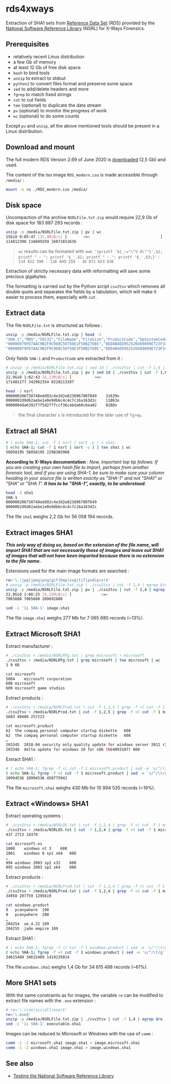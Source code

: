 # rds4xways

Extraction of SHA1 sets from [Reference Data Set](https://www.nist.gov/itl/ssd/software-quality-group/national-software-reference-library-nsrl/about-nsrl) (RDS) provided by the [National Software Reference Library](https://www.nist.gov/itl/ssd/software-quality-group/national-software-reference-library-nsrl) (NSRL) for X-Ways Forensics.


## Prerequisites

- relatively recent Linux distribution
- a few Gb of memory
- at least 12 Gb of free disk space
- `bash` to bind tools
- `unzip` to extract to stdout
- `python2` to convert files format and preserve some space
- `sed` to add/delete headers and more
- `fgrep` to match fixed strings
- `cut` to cut fields
- `tee` (optional) to duplicate the data stream
- `pv` (optional) to monitor the progress of work
- `wc` (optional) to do some counts

Except `pv` and `unzip`, all the above mentioned tools should be present in a Linux distribution.



## Download and mount

The full modern RDS Version 2.69 of June 2020 is [downloaded](https://www.nist.gov/itl/ssd/software-quality-group/national-software-reference-library-nsrl/nsrl-download/current-rds) (2,5 Gb) and used.

The content of the iso image `RDS_modern.iso` is made accessible through `/media/` :

```bash
mount -o ro ./RDS_modern.iso /media/
```



## Disk space

Uncompaction of the archive `NSRLFile.txt.zip` would require 22,9 Gb of disk space for 183 887 293 records :

```bash
unzip -p /media/NSRLFile.txt.zip | pv | wc
15GiO 0:05:47 [31,8MiB/s] [       <=>                               ]
114812390 116049259 16071653636
```

> `wc` results can be formated with `awk '{printf '${_:="\"%'d\""}',$1; printf " - "; printf '$_',$2; printf " - "; printf '$_',$3;}'` : `114 812 390 - 116 049 259 - 16 071 653 636`

Extraction of strictly necessary data with reformatting will save some precious gigabytes.

The formatting is carried out by the Python script `csv2tsv` which removes all double quots and separates the fields by a tabulation, which will make it easier to process them, especially with `cut`.



## Extract data

The file `NSRLFile.txt` is structured as follows :

```bash
unzip -p /media/NSRLFile.txt.zip | head -3
"SHA-1","MD5","CRC32","FileName","FileSize","ProductCode","OpSystemCode","SpecialCode"
"00000079FD7AAC9B2F9C988C50750E1F50B27EB5","8ED4B4ED952526D89899E723F3488DE4","7A5407CA","wow64_microsoft-windows-i..timezones.resources_31bf3856ad364e35_10.0.16299.579_de-de_f24979c73226184d.manifest",2520,190718,"362",""
"00000079FD7AAC9B2F9C988C50750E1F50B27EB5","8ED4B4ED952526D89899E723F3488DE4","7A5407CA","wow64_microsoft-windows-i..timezones.resources_31bf3856ad364e35_10.0.16299.579_de-de_f24979c73226184d.manifest",2520,190719,"362",""
```

Only fields `SHA-1` and `ProductCode` are extracted from it :

```bash
# unzip -p /media/NSRLFile.txt.zip | sed 1d | ./csv2tsv | cut -f 1,6 | sort -u > nsrl
unzip -p /media/NSRLFile.txt.zip | pv | sed 1d | ./csv2tsv | cut -f 1,6 | sed 's/$/x/g' | sort -u | tee nsrl | wc
22,9GiO 1:02:43 [6,23MiB/s] [          <=>                            ]
171481177 342962354 8228213387
```
```bash
head -3 nsrl 
000000206738748edd92c4e3d2e823896700f849	31639x
0000002d9d62aebe1e0e9db6c4c4c7c16a163d2c	11063x
0000004da6391f7f5d2f7fccf36cebda60c6ea02	8280x
```

> the final character `x` is introduced for the later use of `fgrep`.



## Extract all SHA1

```bash
# ( echo SHA-1; cut -f 1 nsrl | sort -u ) > sha1
( echo SHA-1; cut -f 1 nsrl | sort -u ) | tee sha1 | wc
56058195 56058195 2298385960
```

**According to X-Ways documentation** : *Now, important top tip follows: If you are creating your own hash file to import, perhaps from another forensic tool, and if you are using SHA-1, be sure to make sure your column heading in your source file is written exactly as "SHA-1" and not "SHA1" or "SHA" or "SHA 1".* ***It has to be "SHA-1", exactly, to be understood.***

```bash
head -3 sha1
SHA-1
000000206738748edd92c4e3d2e823896700f849
0000002d9d62aebe1e0e9db6c4c4c7c16a163d2c
```

The file `sha1` weighs 2,2 Gb for 56 058 194 records.



## Extract images SHA1

***This only way of doing so, based on the extension of the file name, will import SHA1 that are not necessarily those of images and leave out SHA1 of images that will not have been imported because there is no extension to the file name.***

Extensions used for the main image formats are searched :

```bash
re='\.(jpg|jpeg|png|gif|bmp|svg|tif|psd|pcx)$'
# unzip -p /media/NSRLFile.txt.zip | ./csv2tsv | cut -f 1,4 | egrep $re | cut -f 1 | sort -u > image.sha1
unzip -p /media/NSRLFile.txt.zip | pv | ./csv2tsv | cut -f 1,4 | egrep $re | cut -f 1 | sort -u | tee image.sha1 | wc
22,9GiO 1:00:25 [6,25MiB/s] [             <=>                         ]
7065680 7065680 289692880
```
```bash
sed -i '1i SHA-1' image.sha1
```

The file `image.sha1` weighs 277 Mb for 7 065 680 records (~13%).



## Extract Microsoft SHA1

Extract manufacturer :

```bash
# ./csv2tsv < /media/NSRLMfg.txt | grep microsoft > microsoft
./csv2tsv < /media/NSRLMfg.txt | grep microsoft | tee microsoft | wc
3 9 68
```
```bash
cat microsoft
5804	microsoft corporation
608	microsoft
609	microsoft game studios
```

Extract products :

```bash
# ./csv2tsv < /media/NSRLProd.txt | cut -f 1,2,5 | grep -f <( cut -f 1 microsoft | sed -e 's/^/\t/g' -e 's/$/$/g' ) > microsoft.product
./csv2tsv < /media/NSRLProd.txt | cut -f 1,2,5 | grep -f <( cut -f 1 microsoft | sed -e 's/^/\t/g' -e 's/$/$/g' ) | tee microsoft.product | wc
5603 40406 257223
```
```bash
cat microsoft.product
62	the compaq personal computer startup diskette	608
62	the compaq personal computer startup diskette	608
…
203345	2018-04 security only quality update for windows server 2012 r2 for x64 (kb4093115)	608
203346	delta update for windows 10 for x86 (kb4093107)	608
```

Extract SHA1 :

```bash
# ( echo SHA-1; fgrep -f <( cut -f 1 microsoft.product | sed -e 's/^/\t/g' -e 's/$/x/g' | sort -u ) nsrl | cut -f 1 | sort -u ) > microsoft.sha1
( echo SHA-1; fgrep -f <( cut -f 1 microsoft.product | sed -e 's/^/\t/g' -e 's/$/x/g' | sort -u ) nsrl | cut -f 1 | sort -u ) | tee microsoft.sha1 | wc
10994536 10994536 450775941
```

The file `microsoft.sha1` weighs 430 Mb for 10 994 535 records (~19%).



## Extract «Windows» SHA1

Extract operating systems :

```bash
# ./csv2tsv < /media/NSRLOS.txt | cut -f 1,2,4 | grep -f <( cut -f 1 microsoft | sed -e 's/^/\t/g' -e 's/$/$/g' ) > microsoft.os
./csv2tsv < /media/NSRLOS.txt | cut -f 1,2,4 | grep -f <( cut -f 1 microsoft | sed -e 's/^/\t/g' -e 's/$/$/g' ) | tee microsoft.os | wc
437 2713 14379
```
```bash
cat microsoft.os
1000	windows nt 3	608
1001	windows 8 sp1 x64	608
…
994	windows 2003 sp2 x32	608
995	windows 2003 sp2 x64	608
```

Extract products :

```bash
# ./csv2tsv < /media/NSRLProd.txt | cut -f 1,2,4 | grep -f <( cut -f 1 microsoft.os | sed -e 's/^/\t/g' -e 's/$/$/g' ) > windows.product
./csv2tsv < /media/NSRLProd.txt | cut -f 1,2,4 | grep -f <( cut -f 1 microsoft.os | sed -e 's/^/\t/g' -e 's/$/$/g' ) | tee windows.product | wc
34958 207759 1295619
```
```bash
cat windows.product
9	pcanywhere	190
9	pcanywhere	200
…
204254	ue_4.22	189
204255	jade empire	189
```

Extract SHA1 :

```bash
# ( echo SHA-1; fgrep -f <( cut -f 1 windows.product | sed -e 's/^/\t/g' -e 's/$/x/g' | sort -u ) nsrl | cut -f 1 | sort -u ) > windows.sha1
( echo SHA-1; fgrep -f <( cut -f 1 windows.product | sed -e 's/^/\t/g' -e 's/$/x/g' | sort -u ) nsrl | cut -f 1 | sort -u ) | tee windows.sha1 | wc
34615489 34615489 1419235014
```

The file `windows.sha1` weighs 1,4 Gb for 34 615 488 records (~61%).



## More SHA1 sets

With the same constraints as for images, the variable `re` can be modified to extract file names with the `.exe` extension :

```bash
# re='\.(com|sys|dll|exe)$'
re='\.exe$'
unzip -p /media/NSRLFile.txt.zip | ./csv2tsv | cut -f 1,4 | egrep $re | cut -f 1 | sort -u > executable.sha1
sed -i '1i SHA-1' executable.sha1
```

Images can be reduced to Microsoft or Windows with the use of `comm` :

```bash
comm -1 -2 microsoft.sha1 image.sha1 > image.microsoft.sha1
comm -1 -2 windows.sha1 image.sha1 > image.windows.sha1
```



## See also

- [Testing the National Software Reference Library](https://www.sciencedirect.com/science/article/pii/S1742287612000345)
